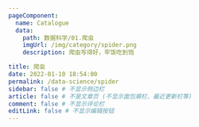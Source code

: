 ```yaml
---
pageComponent:
  name: Catalogue
  data:
    path: 数据科学/01.爬虫
    imgUrl: /img/category/spider.png
    description: 爬虫写得好，牢饭吃到饱

title: 爬虫
date: 2022-01-10 18:54:00
permalink: /data-science/spider
sidebar: false # 不显示侧边栏
article: false # 不是文章页 (不显示面包屑栏、最近更新栏等)
comment: false # 不显示评论栏
editLink: false # 不显示编辑按钮
---
```


